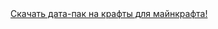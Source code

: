 <div>
  <script async src="https://cse.google.com/cse.js?cx=7f8fd4bda8e652faf"></script>
<div class="gcse-search"></div>
</div>
<div>
  <a href="https://minecraft-inside.ru/abyss/145654-basic-crafts.html">Скачать дата-пак на крафты для майнкрафта!
   <style>
     head {
     background-color: #4682B4;
     }
   </style>
   
